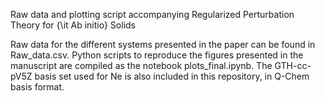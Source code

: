 Raw data and plotting script accompanying Regularized Perturbation Theory for {\it Ab initio} Solids 

Raw data for the different systems presented in the paper can be found in Raw_data.csv. Python scripts to reproduce the figures presented in the manuscript are compiled as the notebook plots_final.ipynb. The GTH-cc-pV5Z basis set used for Ne is also included in this repository, in Q-Chem basis format.